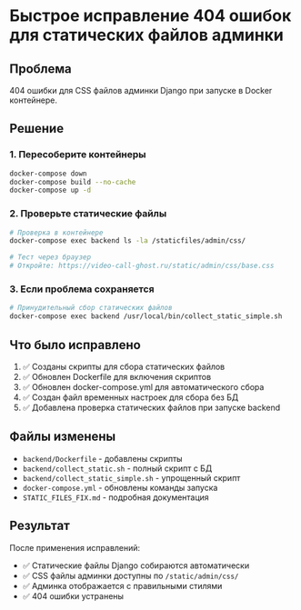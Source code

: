 # Быстрое исправление 404 ошибок для статических файлов админки

## Проблема
404 ошибки для CSS файлов админки Django при запуске в Docker контейнере.

## Решение

### 1. Пересоберите контейнеры
```bash
docker-compose down
docker-compose build --no-cache
docker-compose up -d
```

### 2. Проверьте статические файлы
```bash
# Проверка в контейнере
docker-compose exec backend ls -la /staticfiles/admin/css/

# Тест через браузер
# Откройте: https://video-call-ghost.ru/static/admin/css/base.css
```

### 3. Если проблема сохраняется
```bash
# Принудительный сбор статических файлов
docker-compose exec backend /usr/local/bin/collect_static_simple.sh
```

## Что было исправлено

1. ✅ Созданы скрипты для сбора статических файлов
2. ✅ Обновлен Dockerfile для включения скриптов
3. ✅ Обновлен docker-compose.yml для автоматического сбора
4. ✅ Создан файл временных настроек для сбора без БД
5. ✅ Добавлена проверка статических файлов при запуске backend

## Файлы изменены

- `backend/Dockerfile` - добавлены скрипты
- `backend/collect_static.sh` - полный скрипт с БД
- `backend/collect_static_simple.sh` - упрощенный скрипт
- `docker-compose.yml` - обновлены команды запуска
- `STATIC_FILES_FIX.md` - подробная документация

## Результат

После применения исправлений:
- ✅ Статические файлы Django собираются автоматически
- ✅ CSS файлы админки доступны по `/static/admin/css/`
- ✅ Админка отображается с правильными стилями
- ✅ 404 ошибки устранены
